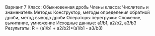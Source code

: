 Вариант 7
Класс: Обыкновенная дробь
Члены класса: Числитель и знаменатель
Методы: Конструктор, методы определения обратной дроби, метод вывода дроби
Операторы перегрузки: Сложение, вычитание, умножение
Исходные данные: a1/b1, a2/b2, a3/b3
Результаты: R = (a1/b1 + a2/b2)*(a1/b1 - a3/b3)
